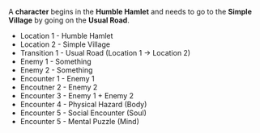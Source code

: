 A **character** begins in the **Humble Hamlet** and needs to go to the **Simple Village** by going on the **Usual Road**.

- Location 1 - Humble Hamlet
- Location 2 - Simple Village
- Transition 1 - Usual Road (Location 1 -> Location 2)
- Enemy 1 - Something
- Enemy 2 - Something
- Encounter 1 - Enemy 1
- Encoutner 2 - Enemy 2
- Encounter 3 - Enemy 1 + Enemy 2
- Encounter 4 - Physical Hazard (Body)
- Encounter 5 - Social Encounter (Soul)
- Encounter 5 - Mental Puzzle (Mind)
